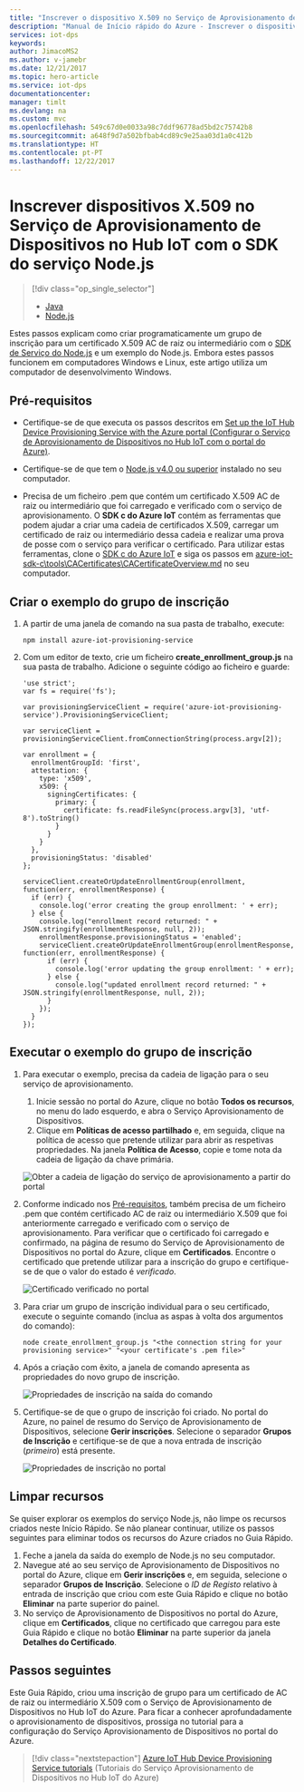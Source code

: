 ```yaml
---
title: "Inscrever o dispositivo X.509 no Serviço de Aprovisionamento de Dispositivos do Azure com Node.js | Microsoft Docs"
description: "Manual de Início rápido do Azure - Inscrever o dispositivo X.509 no Serviço de Aprovisionamento de Dispositivos no Hub IoT do Azure com o SDK do serviço Node.js"
services: iot-dps
keywords: 
author: JimacoMS2
ms.author: v-jamebr
ms.date: 12/21/2017
ms.topic: hero-article
ms.service: iot-dps
documentationcenter: 
manager: timlt
ms.devlang: na
ms.custom: mvc
ms.openlocfilehash: 549c67d0e0033a98c7ddf96778ad5bd2c75742b8
ms.sourcegitcommit: a648f9d7a502bfbab4cd89c9e25aa03d1a0c412b
ms.translationtype: HT
ms.contentlocale: pt-PT
ms.lasthandoff: 12/22/2017
---
```

# <a name="enroll-x509-devices-to-iot-hub-device-provisioning-service-using-nodejs-service-sdk"></a>Inscrever dispositivos X.509 no Serviço de Aprovisionamento de Dispositivos no Hub IoT com o SDK do serviço Node.js
> [!div class="op_single_selector"]
> * [Java](quick-enroll-device-x509-java.md)
> * [Node.js](quick-enroll-device-x509-node.md)

Estes passos explicam como criar programaticamente um grupo de inscrição para um certificado X.509 AC de raiz ou intermediário com o [SDK de Serviço do Node.js](https://github.com/Azure/azure-iot-sdk-node) e um exemplo do Node.js. Embora estes passos funcionem em computadores Windows e Linux, este artigo utiliza um computador de desenvolvimento Windows.
 

## <a name="prerequisites"></a>Pré-requisitos

- Certifique-se de que executa os passos descritos em [Set up the IoT Hub Device Provisioning Service with the Azure portal (Configurar o Serviço de Aprovisionamento de Dispositivos no Hub IoT com o portal do Azure)](./quick-setup-auto-provision.md). 

 
- Certifique-se de que tem o [Node.js v4.0 ou superior](https://nodejs.org) instalado no seu computador.


- Precisa de um ficheiro .pem que contém um certificado X.509 AC de raiz ou intermediário que foi carregado e verificado com o serviço de aprovisionamento. O **SDK c do Azure IoT** contém as ferramentas que podem ajudar a criar uma cadeia de certificados X.509, carregar um certificado de raiz ou intermediário dessa cadeia e realizar uma prova de posse com o serviço para verificar o certificado. Para utilizar estas ferramentas, clone o [SDK c do Azure IoT](https://github.com/Azure/azure-iot-sdk-c) e siga os passos em [azure-iot-sdk-c\tools\CACertificates\CACertificateOverview.md](https://github.com/Azure/azure-iot-sdk-c/blob/master/tools/CACertificates/CACertificateOverview.md) no seu computador.

## <a name="create-the-enrollment-group-sample"></a>Criar o exemplo do grupo de inscrição 

 
1. A partir de uma janela de comando na sua pasta de trabalho, execute:
  
     ```cmd\sh
     npm install azure-iot-provisioning-service
     ```  

2. Com um editor de texto, crie um ficheiro **create_enrollment_group.js** na sua pasta de trabalho. Adicione o seguinte código ao ficheiro e guarde:

    ```
    'use strict';
    var fs = require('fs');

    var provisioningServiceClient = require('azure-iot-provisioning-service').ProvisioningServiceClient;

    var serviceClient = provisioningServiceClient.fromConnectionString(process.argv[2]);

    var enrollment = {
      enrollmentGroupId: 'first',
      attestation: {
        type: 'x509',
        x509: {
          signingCertificates: {
            primary: {
              certificate: fs.readFileSync(process.argv[3], 'utf-8').toString()
            }
          }
        }
      },
      provisioningStatus: 'disabled'
    };

    serviceClient.createOrUpdateEnrollmentGroup(enrollment, function(err, enrollmentResponse) {
      if (err) {
        console.log('error creating the group enrollment: ' + err);
      } else {
        console.log("enrollment record returned: " + JSON.stringify(enrollmentResponse, null, 2));
        enrollmentResponse.provisioningStatus = 'enabled';
        serviceClient.createOrUpdateEnrollmentGroup(enrollmentResponse, function(err, enrollmentResponse) {
          if (err) {
            console.log('error updating the group enrollment: ' + err);
          } else {
            console.log("updated enrollment record returned: " + JSON.stringify(enrollmentResponse, null, 2));
          }
        });
      }
    });
    ````

## <a name="run-the-enrollment-group-sample"></a>Executar o exemplo do grupo de inscrição
 
1. Para executar o exemplo, precisa da cadeia de ligação para o seu serviço de aprovisionamento. 
    1. Inicie sessão no portal do Azure, clique no botão **Todos os recursos**, no menu do lado esquerdo, e abra o Serviço Aprovisionamento de Dispositivos. 
    2. Clique em **Políticas de acesso partilhado** e, em seguida, clique na política de acesso que pretende utilizar para abrir as respetivas propriedades. Na janela **Política de Acesso**, copie e tome nota da cadeia de ligação da chave primária. 

    ![Obter a cadeia de ligação do serviço de aprovisionamento a partir do portal](./media/quick-enroll-device-x509-node/get-service-connection-string.png) 


3. Conforme indicado nos [Pré-requisitos](#prerequisites), também precisa de um ficheiro .pem que contém certificado AC de raiz ou intermediário X.509 que foi anteriormente carregado e verificado com o serviço de aprovisionamento. Para verificar que o certificado foi carregado e confirmado, na página de resumo do Serviço de Aprovisionamento de Dispositivos no portal do Azure, clique em **Certificados**. Encontre o certificado que pretende utilizar para a inscrição do grupo e certifique-se de que o valor do estado é *verificado*.

    ![Certificado verificado no portal](./media/quick-enroll-device-x509-node/verify-certificate.png) 

1. Para criar um grupo de inscrição individual para o seu certificado, execute o seguinte comando (inclua as aspas à volta dos argumentos do comando):
 
     ```cmd\sh
     node create_enrollment_group.js "<the connection string for your provisioning service>" "<your certificate's .pem file>"
     ```
 
3. Após a criação com êxito, a janela de comando apresenta as propriedades do novo grupo de inscrição.

    ![Propriedades de inscrição na saída do comando](./media/quick-enroll-device-x509-node/sample-output.png) 

4. Certifique-se de que o grupo de inscrição foi criado. No portal do Azure, no painel de resumo do Serviço de Aprovisionamento de Dispositivos, selecione **Gerir inscrições**. Selecione o separador **Grupos de Inscrição** e certifique-se de que a nova entrada de inscrição (*primeiro*) está presente.

    ![Propriedades de inscrição no portal](./media/quick-enroll-device-x509-node/verify-enrollment-portal.png) 
 
## <a name="clean-up-resources"></a>Limpar recursos
Se quiser explorar os exemplos do serviço Node.js, não limpe os recursos criados neste Início Rápido. Se não planear continuar, utilize os passos seguintes para eliminar todos os recursos do Azure criados no Guia Rápido.
 
1. Feche a janela da saída do exemplo de Node.js no seu computador.
2. Navegue até ao seu serviço de Aprovisionamento de Dispositivos no portal do Azure, clique em **Gerir inscrições** e, em seguida, selecione o separador **Grupos de Inscrição**. Selecione o *ID de Registo* relativo à entrada de inscrição que criou com este Guia Rápido e clique no botão **Eliminar** na parte superior do painel.  
3. No serviço de Aprovisionamento de Dispositivos no portal do Azure, clique em **Certificados**, clique no certificado que carregou para este Guia Rápido e clique no botão **Eliminar** na parte superior da janela  **Detalhes do Certificado**.  
 
## <a name="next-steps"></a>Passos seguintes
Este Guia Rápido, criou uma inscrição de grupo para um certificado de AC de raiz ou intermediário X.509 com o Serviço de Aprovisionamento de Dispositivos no Hub IoT do Azure. Para ficar a conhecer aprofundadamente o aprovisionamento de dispositivos, prossiga no tutorial para a configuração do Serviço Aprovisionamento de Dispositivos no portal do Azure. 
 
> [!div class="nextstepaction"]
> [Azure IoT Hub Device Provisioning Service tutorials](./tutorial-set-up-cloud.md) (Tutoriais do Serviço Aprovisionamento de Dispositivos no Hub IoT do Azure)